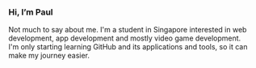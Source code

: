 ### Hi, I’m Paul
Not much to say about me. I'm a student in Singapore interested in web development, app development and mostly video game development.\
I'm only starting learning GitHub and its applications and tools, so it can make my journey easier.
